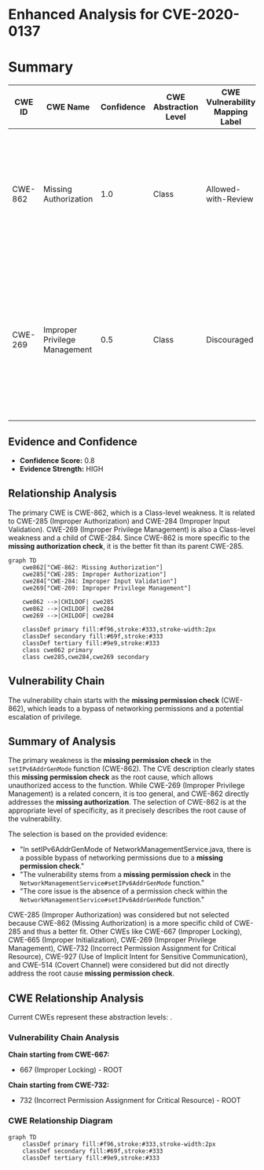 # Enhanced Analysis for CVE-2020-0137

# Summary
| CWE ID | CWE Name | Confidence | CWE Abstraction Level | CWE Vulnerability Mapping Label | CWE-Vulnerability Mapping Notes |
|---|---|---|---|---|---|
| CWE-862 | Missing Authorization | 1.0 | Class | Allowed-with-Review | Primary CWE. The product does not perform an authorization check when an actor attempts to access a resource or perform an action. |
| CWE-269 | Improper Privilege Management | 0.5 | Class | Discouraged | Secondary Candidate. The product does not properly assign, modify, track, or check privileges for an actor, creating an unintended sphere of control for that actor. |

## Evidence and Confidence

*   **Confidence Score:** 0.8
*   **Evidence Strength:** HIGH

## Relationship Analysis
The primary CWE is CWE-862, which is a Class-level weakness. It is related to CWE-285 (Improper Authorization) and CWE-284 (Improper Input Validation). CWE-269 (Improper Privilege Management) is also a Class-level weakness and a child of CWE-284. Since CWE-862 is more specific to the **missing authorization check**, it is the better fit than its parent CWE-285.

```mermaid
graph TD
    cwe862["CWE-862: Missing Authorization"]
    cwe285["CWE-285: Improper Authorization"]
    cwe284["CWE-284: Improper Input Validation"]
    cwe269["CWE-269: Improper Privilege Management"]
    
    cwe862 -->|CHILDOF| cwe285
    cwe862 -->|CHILDOF| cwe284
    cwe269 -->|CHILDOF| cwe284
    
    classDef primary fill:#f96,stroke:#333,stroke-width:2px
    classDef secondary fill:#69f,stroke:#333
    classDef tertiary fill:#9e9,stroke:#333
    class cwe862 primary
    class cwe285,cwe284,cwe269 secondary
```

## Vulnerability Chain
The vulnerability chain starts with the **missing permission check** (CWE-862), which leads to a bypass of networking permissions and a potential escalation of privilege.

## Summary of Analysis
The primary weakness is the **missing permission check** in the `setIPv6AddrGenMode` function (CWE-862). The CVE description clearly states this **missing permission check** as the root cause, which allows unauthorized access to the function. While CWE-269 (Improper Privilege Management) is a related concern, it is too general, and CWE-862 directly addresses the **missing authorization**. The selection of CWE-862 is at the appropriate level of specificity, as it precisely describes the root cause of the vulnerability.

The selection is based on the provided evidence:
- "In setIPv6AddrGenMode of NetworkManagementService.java, there is a possible bypass of networking permissions due to a **missing permission check**."
- "The vulnerability stems from a **missing permission check** in the `NetworkManagementService#setIPv6AddrGenMode` function."
- "The core issue is the absence of a permission check within the `NetworkManagementService#setIPv6AddrGenMode` function."

CWE-285 (Improper Authorization) was considered but not selected because CWE-862 (Missing Authorization) is a more specific child of CWE-285 and thus a better fit. Other CWEs like CWE-667 (Improper Locking), CWE-665 (Improper Initialization), CWE-269 (Improper Privilege Management), CWE-732 (Incorrect Permission Assignment for Critical Resource), CWE-927 (Use of Implicit Intent for Sensitive Communication), and CWE-514 (Covert Channel) were considered but did not directly address the root cause **missing permission check**.


## CWE Relationship Analysis

Current CWEs represent these abstraction levels: .


### Vulnerability Chain Analysis

**Chain starting from CWE-667:**
- 667 (Improper Locking) - ROOT


**Chain starting from CWE-732:**
- 732 (Incorrect Permission Assignment for Critical Resource) - ROOT



### CWE Relationship Diagram

```mermaid
graph TD
    classDef primary fill:#f96,stroke:#333,stroke-width:2px
    classDef secondary fill:#69f,stroke:#333
    classDef tertiary fill:#9e9,stroke:#333
```